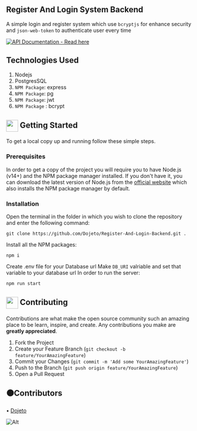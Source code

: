 ## Register And Login System Backend

A simple login and register system which use `bcryptjs` for enhance security and `json-web-token` to authenticate user every time

[![API Documentation - Read here](https://img.shields.io/static/v1?label=API+Documentation&message=Read+here&color=2ea44f&style=for-the-badge&logo=postman&logoColor=orange)](https://github.com/Dojeto/Register-And-Login-Backend)

## Technologies Used
1. Nodejs
2. PostgresSQL
3. `NPM Package`: express
4. `NPM Package`: pg
5. `NPM Package`: jwt
6. `NPM Package` : bcrypt

<!-- GETTING STARTED -->
## <img align="center" src="https://cdn.iconscout.com/icon/free/png-512/laptop-user-1-1179329.png" width="32" height="32"> Getting Started

To get a local copy up and running follow these simple steps.
### Prerequisites
In order to get a copy of the project you will require you to have Node.js (v14+) and the NPM package manager installed. If you don't have it, you can download the latest version of Node.js from the [official website](https://nodejs.org/en/download/) which also installs the NPM package manager by default.
### Installation
Open the terminal in the folder in which you wish to clone the repository and enter the following command:
``` 
git clone https://github.com/Dojeto/Register-And-Login-Backend.git .
```
Install all the NPM packages:
```
npm i
```
Create .env file for your Database url
Make `DB_URI` valriable and set that variable to your database url
In order to run the server:
```
npm run start
```
<!-- CONTRIBUTING -->
## <img align="center" src="https://hpe-developer-portal.s3.amazonaws.com/uploads/media/2020/3/git-icon-1788c-1590702885345.png" width=32 height=32> Contributing

Contributions are what make the open source community such an amazing place to be learn, inspire, and create. Any contributions you make are **greatly appreciated**.

1. Fork the Project
2. Create your Feature Branch (`git checkout -b feature/YourAmazingFeature`)
3. Commit your Changes (`git commit -m 'Add some YourAmazingFeature'`)
4. Push to the Branch (`git push origin feature/YourAmazingFeature`)
5. Open a Pull Request

<!-- CONTRIBUTERS -->
## ⚫Contributors

• [Dojeto](https://github.com/Dojeto)

![Alt](https://repobeats.axiom.co/api/embed/fa7203fa6a38499575832145549ef03f42a74069.svg "Repobeats analytics image")
